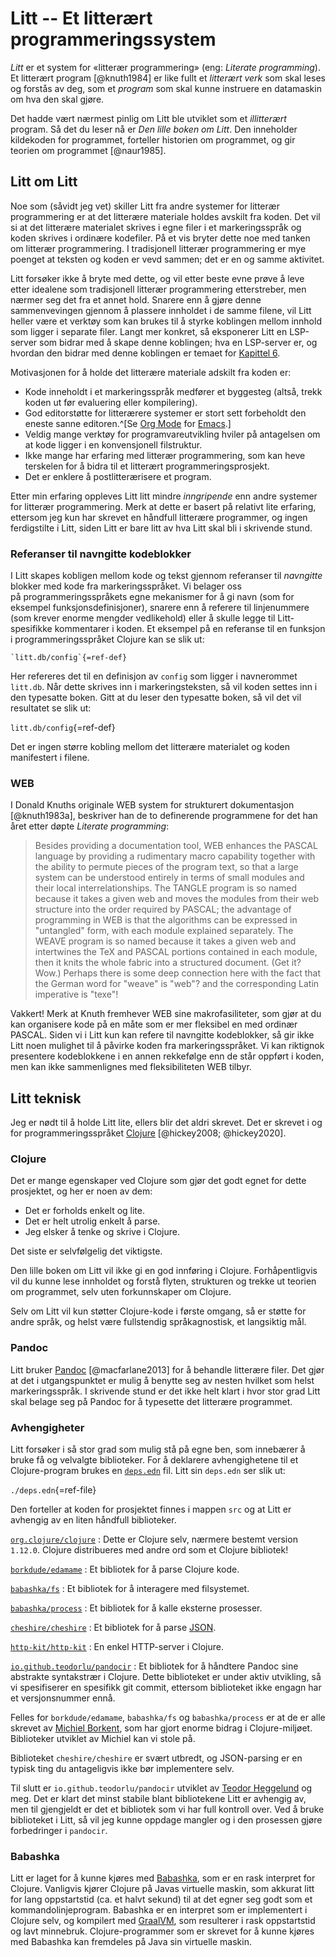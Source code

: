 # Litt -- Et litterært programmeringssystem

*Litt* er et system for «litterær programmering» (eng: *Literate
programming*). Et litterært program [@knuth1984] er like fullt et
*litterært verk* som skal leses og forstås av deg, som et *program* som
skal kunne instruere en datamaskin om hva den skal gjøre.

Det hadde vært nærmest pinlig om Litt ble utviklet som et *illitterært*
program. Så det du leser nå er *Den lille boken om Litt*. Den inneholder
kildekoden for programmet, forteller historien om programmet, og gir
teorien om programmet [@naur1985].

## Litt om Litt

Noe som (såvidt jeg vet) skiller Litt fra andre systemer for litterær
programmering er at det litterære materiale holdes avskilt fra koden.
Det vil si at det litterære materialet skrives i egne filer i et
markeringsspråk og koden skrives i ordinære kodefiler. På et vis bryter
dette noe med tanken om litterær programmering. I tradisjonell litterær
programmering er mye poenget at teksten og koden er vevd sammen; det er
en og samme aktivitet.

Litt forsøker ikke å bryte med dette, og vil etter beste evne prøve
å leve etter idealene som tradisjonell litterær programmering
etterstreber, men nærmer seg det fra et annet hold. Snarere enn å gjøre
denne sammenvevingen gjennom å plassere innholdet i de samme filene, vil
Litt heller være et verktøy som kan brukes til å styrke koblingen mellom
innhold som ligger i separate filer. Langt mer konkret, så eksponerer
Litt en LSP-server som bidrar med å skape denne koblingen; hva en
LSP-server er, og hvordan den bidrar med denne koblingen er temaet for
[Kapittel 6](/chapters/06_lsp.html).

Motivasjonen for å holde det litterære materiale adskilt fra koden er:

- Kode inneholdt i et markeringsspråk medfører et byggesteg (altså,
  trekk koden ut før evaluering eller kompilering).
- God editorstøtte for litterærere systemer er stort sett forbeholdt den
  eneste sanne editoren.^[Se [Org Mode](https://orgmode.org/) for
  [Emacs](https://www.gnu.org/software/emacs/).]
- Veldig mange verktøy for programvareutvikling hviler på antagelsen om
  at kode ligger i en konvensjonell filstruktur.
- Ikke mange har erfaring med litterær programmering, som kan heve
  terskelen for å bidra til et litterært programmeringsprosjekt.
- Det er enklere å postlitterærisere et program.

Etter min erfaring oppleves Litt litt mindre *inngripende* enn andre
systemer for litterær programmering. Merk at dette er basert på relativt
lite erfaring, ettersom jeg kun har skrevet en håndfull litterære
programmer, og ingen ferdigstilte i Litt, siden Litt er bare litt av hva
Litt skal bli i skrivende stund.

### Referanser til navngitte kodeblokker

I Litt skapes kobligen mellom kode og tekst gjennom referanser til
*navngitte* blokker med kode fra markeringsspråket. Vi belager oss
på programmeringsspråkets egne mekanismer for å gi navn (som for
eksempel funksjonsdefinisjoner), snarere enn å referere til linjenummere
(som krever enorme mengder vedlikehold) eller å skulle legge til
Litt-spesifikke kommentarer i koden. Et eksempel på en referanse til en
funksjon i programmeringsspråket Clojure kan se slik ut:

```
`litt.db/config`{=ref-def}
```

Her refereres det til en definisjon av `config` som ligger i navnerommet
`litt.db`. Når dette skrives inn i markeringsteksten, så vil koden
settes inn i den typesatte boken. Gitt at du leser den typesatte boken,
så vil det vil resultatet se slik ut:

`litt.db/config`{=ref-def}

Det er ingen større kobling mellom det litterære materialet og koden
manifestert i filene.

### WEB

I Donald Knuths originale WEB system for strukturert dokumentasjon
[@knuth1983a], beskriver han de to definerende programmene for det han
året etter døpte *Literate programming*:

> Besides providing a documentation tool, WEB enhances the PASCAL
> language by providing a rudimentary macro capability together with the
> ability to permute pieces of the program text, so that a large system
> can be understood entirely in terms of small modules and their local
> interrelationships. The TANGLE program is so named because it takes a
> given web and moves the modules from their web structure into the
> order required by PASCAL; the advantage of programming in WEB is that
> the algorithms can be expressed in "untangled" form, with each module
> explained separately. The WEAVE program is so named because it takes a
> given web and intertwines the TeX and PASCAL portions contained in
> each module, then it knits the whole fabric into a structured
> document. (Get it? Wow.) Perhaps there is some deep connection here
> with the fact that the German word for "weave" is "web"? and the
> corresponding Latin imperative is "texe"!

Vakkert! Merk at Knuth fremhever WEB sine makrofasiliteter, som gjør at
du kan organisere kode på en måte som er mer fleksibel en med ordinær
PASCAL. Siden vi i Litt kun kan refere til navngitte kodeblokker, så gir
ikke Litt noen mulighet til å påvirke koden fra markeringsspråket. Vi
kan riktignok presentere kodeblokkene i en annen rekkefølge enn de står
oppført i koden, men kan ikke sammenlignes med fleksibiliteten WEB
tilbyr.

## Litt teknisk

Jeg er nødt til å holde Litt lite, ellers blir det aldri skrevet. Det er
skrevet i og for programmeringsspråket [Clojure](https://clojure.org/)
[@hickey2008; @hickey2020].

### Clojure

Det er mange egenskaper ved Clojure som gjør det godt egnet for dette
prosjektet, og her er noen av dem:

- Det er forholds enkelt og lite.
- Det er helt utrolig enkelt å parse.
- Jeg elsker å tenke og skrive i Clojure.

Det siste er selvfølgelig det viktigste.

Den lille boken om Litt vil ikke gi en god innføring i Clojure.
Forhåpentligvis vil du kunne lese innholdet og forstå flyten, strukturen
og trekke ut teorien om programmet, selv uten forkunnskaper om Clojure.

Selv om Litt vil kun støtter Clojure-kode i første omgang, så er støtte
for andre språk, og helst være fullstendig språkagnostisk, et langsiktig
mål.

### Pandoc

Litt bruker [Pandoc](https://pandoc.org/) [@macfarlane2013] for
å behandle litterære filer. Det gjør at det i utgangspunktet er mulig å
benytte seg av nesten hvilket som helst markeringsspråk. I skrivende
stund er det ikke helt klart i hvor stor grad Litt skal belage seg på
Pandoc for å typesette det litterære programmet.

### Avhengigheter

Litt forsøker i så stor grad som mulig stå på egne ben, som innebærer å
bruke få og velvalgte biblioteker. For å deklarere avhengighetene til et
Clojure-program brukes en
[`deps.edn`](https://clojure.org/reference/deps_edn) fil. Litt sin
`deps.edn` ser slik ut:

`./deps.edn`{=ref-file}

Den forteller at koden for prosjektet finnes i mappen `src` og at Litt
er avhengig av en liten håndfull biblioteker.

[`org.clojure/clojure`](https://github.com/clojure/clojure)
: Dette er Clojure selv, nærmere bestemt version `1.12.0`. Clojure
  distribueres med andre ord som et Clojure bibliotek!

[`borkdude/edamame`](https://github.com/borkdude/edamame)
: Et bibliotek for å parse Clojure kode.

[`babashka/fs`](https://github.com/babashka/fs)
: Et bibliotek for å interagere med filsystemet.

[`babashka/process`](https://github.com/babashka/process)
: Et bibliotek for å kalle eksterne prosesser.

[`cheshire/cheshire`](https://github.com/dakrone/cheshire)
: Et bibliotek for å parse [JSON](https://www.json.org/json-en.html).

[`http-kit/http-kit`](https://github.com/http-kit/http-kit)
: En enkel HTTP-server i Clojure.

[`io.github.teodorlu/pandocir`](https://github.com/teodorlu/pandocir)
: Et bibliotek for å håndtere Pandoc sine abstrakte syntakstrær i
  Clojure. Dette biblioteket er under aktiv utvikling, så vi
  spesifiserer en spesifikk git commit, ettersom biblioteket ikke engagn
  har et versjonsnummer ennå.

Felles for `borkdude/edamame`, `babashka/fs` og `babashka/process` er at
de er alle skrevet av [Michiel Borkent](https://github.com/borkdude),
som har gjort enorme bidrag i Clojure-miljøet. Biblioteker utviklet av
Michiel kan vi stole på.

Biblioteket `cheshire/cheshire` er svært utbredt, og JSON-parsing er en
typisk ting du antageligvis ikke bør implementere selv.

Til slutt er `io.github.teodorlu/pandocir` utviklet av [Teodor
Heggelund](https://github.com/teodorlu) og meg. Det er klart det minst
stabile blant bibliotekene Litt er avhengig av, men til gjengjeldt er
det et bibliotek som vi har full kontroll over. Ved å bruke biblioteket
i Litt, så vil jeg kunne oppdage mangler og i den prosessen gjøre
forbedringer i `pandocir`.

### Babashka

Litt er laget for å kunne kjøres med [Babashka](https://babashka.org/),
som er en rask interpret for Clojure. Vanligvis kjører Clojure på Javas
virtuelle maskin, som akkurat litt for lang oppstartstid (ca. et halvt
sekund) til at det egner seg godt som et kommandolinjeprogram. Babashka
er en interpret som er implementert i Clojure selv, og kompilert med
[GraalVM](https://www.graalvm.org/), som resulterer i rask oppstartstid
og lavt minnebruk. Clojure-programmer som er skrevet for å kunne kjøres
med Babashka kan fremdeles på Java sin virtuelle maskin.
